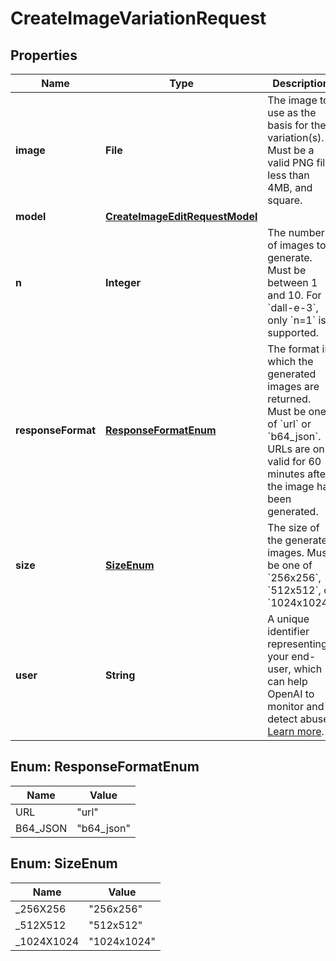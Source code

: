 

# CreateImageVariationRequest


## Properties

| Name | Type | Description | Notes |
|------------ | ------------- | ------------- | -------------|
|**image** | **File** | The image to use as the basis for the variation(s). Must be a valid PNG file, less than 4MB, and square. |  |
|**model** | [**CreateImageEditRequestModel**](CreateImageEditRequestModel.md) |  |  [optional] |
|**n** | **Integer** | The number of images to generate. Must be between 1 and 10. For &#x60;dall-e-3&#x60;, only &#x60;n&#x3D;1&#x60; is supported. |  [optional] |
|**responseFormat** | [**ResponseFormatEnum**](#ResponseFormatEnum) | The format in which the generated images are returned. Must be one of &#x60;url&#x60; or &#x60;b64_json&#x60;. URLs are only valid for 60 minutes after the image has been generated. |  [optional] |
|**size** | [**SizeEnum**](#SizeEnum) | The size of the generated images. Must be one of &#x60;256x256&#x60;, &#x60;512x512&#x60;, or &#x60;1024x1024&#x60;. |  [optional] |
|**user** | **String** | A unique identifier representing your end-user, which can help OpenAI to monitor and detect abuse. [Learn more](/docs/guides/safety-best-practices/end-user-ids).  |  [optional] |



## Enum: ResponseFormatEnum

| Name | Value |
|---- | -----|
| URL | &quot;url&quot; |
| B64_JSON | &quot;b64_json&quot; |



## Enum: SizeEnum

| Name | Value |
|---- | -----|
| _256X256 | &quot;256x256&quot; |
| _512X512 | &quot;512x512&quot; |
| _1024X1024 | &quot;1024x1024&quot; |



